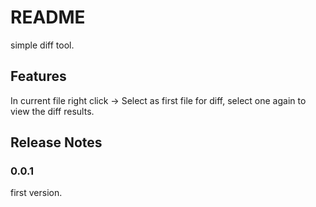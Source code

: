 # README

simple diff tool.

## Features

In current file right click -> Select as first file for diff, select one again to view the diff results.

## Release Notes

### 0.0.1
first version.
